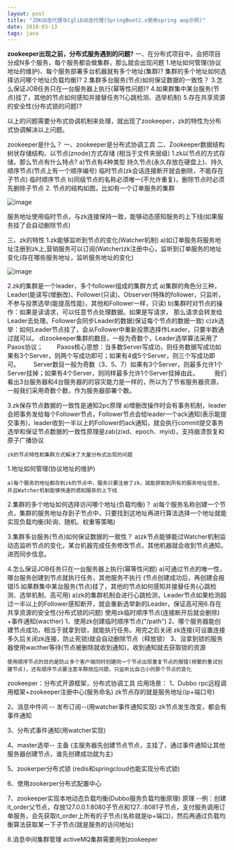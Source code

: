 ```yaml
---
layout: post
title: "JDK动态代理与Cglib动态代理(SpringBoot2.x使用spring aop示例)"
date: 2018-03-13
tags: java
---
```




**zookeeper出现之前，分布式服务遇到的问题?**
一、在分布式项目中，会把项目分成N多个服务，每个服务都会做集群，那么就会出现问题
1.地址如何管理(协议地址的维护)、每个服务部署多台机器就有多个地址(集群)?
集群的多个地址如何选择访问哪个地址(负载均衡)?
2.集群多台服务(节点)如何保证数据的一致性？
3.怎么保证JOB任务只在一台服务器上执行(幂等性问题)?
4.如果群集中某台服务(节点)挂了，其他的节点如何感知并接替任务?(心跳检测、选举机制)
5.存在共享资源的安全性(分布式锁的问题)?

以上的问题需要分布式协调机制来处理，就出现了zookeeper，zk的特性为分布式协调解决以上问题。

zookeeper是什么？
一、zookeeper是分布式协调工具
二、Zookeeper数据结构 树状存储结构、以节点(znode)方式存储 (相当于文件夹层级)
1.zk以节点的方式存储，那么节点有什么特点?
a)节点有4种类型
持久节点(永久存放在硬盘上)、持久顺序节点(节点上有一个顺序编号)
临时节点(zk会话连接断开就会删除，不能存在子节点)
临时顺序节点
b)同级节点的名称必须唯一(不允许重复)，删除节点时必须先删除子节点
2\. 节点的结构如图，比如有一个订单服务的集群

![image](http://upload-images.jianshu.io/upload_images/14890912-27bd77111fbb037c?imageMogr2/auto-orient/strip%7CimageView2/2/w/1240)

服务地址使用临时节点，与zk连接保持一致，能够动态感知服务的上下线(如果服务挂了会自动删除节点)

三、zk的特性
1.zk能够监听到节点的变化(Watcher机制)
    a)如订单服务将服务地址注册到zk上,营销服务可以订阅(Watcher)zk注册中心，监听到订单服务的地址变化(存在哪些服务地址，监听服务地址的变化)

![image](http://upload-images.jianshu.io/upload_images/14890912-8c6fdf80fe4874a7?imageMogr2/auto-orient/strip%7CimageView2/2/w/1240)

2.zk的集群是一个leader，多个follower组成的集群方式
    a)集群的角色分三种，Leader(能读写(增删改)、Follower(只读)、Observer(特殊的follower，只监听，不参与投票选举(能提高性能)，其他和Follower一样，只读)
    b)集群时对节点的操作：如果是读请求，可以任意节点处理数据。如果是写请求， 那么请求会转发给Leader去处理。Follower会同步Leader的数据(保证每个节点的数据一致)
    c)zk选举：如何Leader节点挂了，会从Follower中重新投票选择作Leader，只要半数通过就可以。
    d)zookeeper集群的数目，一般为奇数个，Leader选举算法采用了Paxos协议；
　　Paxos核心思想：当多数Server写成功，则任务数据写成功如果有3个Server，则两个写成功即可；如果有4或5个Server，则三个写成功即可。
　　Server数目一般为奇数（3、5、7）如果有3个Server，则最多允许1个Server挂掉；如果有4个Server，则同样最多允许1个Server挂掉由此，
　　 我们看出3台服务器和4台服务器的的容灾能力是一样的，所以为了节省服务器资源，一般我们采用奇数个数，作为服务器部署个数。

3.zk保存节点数据的一致性是通知2pc原理
    a)增删改操作时会有事务机制，leader会把事务发给每个Follower节点，Follower节点会给leader一个ack通知(表示能提交事务)，leader收到一半以上的Follower的ack通知，就会执行commit提交事务
选举和保证节点数据的一致性原理是zab(zixd、epoch、myid)，支持崩溃恢复和原子广播协议

    zk的节点特性和集群方式解决了大量分布式出现的问题

 1.地址如何管理(协议地址的维护)

    a)每个服务的地址都存到zk的节点中，服务只要注册了zk，就能获取到所有的服务地址信息，并且Watcher机制能够快速的感知服务的上下线

2.集群的多个地址如何选择访问哪个地址(负载均衡)？
    a)每个服务名称创建一个节点，集群的服务地址存到子节点中，只要找到这地址再进行算法选择一个地址就能实现负载均衡(轮询、随机、权重等策略)

3.集群多台服务(节点)如何保证数据的一致性？
    a)zk节点能够能过Watcher机制监动态监听节点的变化，某台机器完成任务修改节点，其他机器就会收到节点通知，进而同步信息。

4.怎么保证JOB任务只在一台服务器上执行(幂等性问题)
    a)可通过节点的唯一性，哪台服务创建到节点就执行任务，其他服务不执行
(节点创建成功后，再创建会报错)5.如果群集中某台服务(节点)挂了，其他的节点如何感知并接替任务(心跳检测、选举机制、高可用)
    a)zk的集群机制会进行心跳检测，Leader节点如果检测超过一半以上的Follower感知断开，就会重新选举新的Leader，保证高可用6.存在共享资源的安全性(分布式锁的问题)
    使用zk临时顺序节点(连接断开后就会删除) +事件通知(wacther)
    1、使用zk创建临时顺序节点("/path")
    2、哪个服务器能创建节点成功，相当于就拿到锁，就能执行任务。用完之后关闭 zk连接(可设置连接多久后关闭zk连接，防止死锁)就会自动删除节点（释放锁）
    3、没拿到锁的服务器使用wacther等待(节点被删除就收到通知)，收到通知就去获取锁的资源
    
``使用顺序节点的目的是防止多个客户端同时创建同一个节点出现重复节点的报错(频繁的重试创建节点)，还有顺序节点要注意羊群效应问题，只监听比自己小的那个节点的变化``
    

zookeeper：分布式开源框架，分布式协调工具 应用场景： 1、Dubbo rpc远程调用框架+zookeeper注册中心(服务命名)
         zk节点存的就是服务地址(ip+端口号)

2、消息中件间 -- 发布订阅--(用watcher事件通知实现)
        zk节点发生改变，都会有事件通知

3、分布式事件通知(用watcher实现)

4、master选举-- 主备
        (主服务器先创建节点节点，主挂了，通过事件通知让其他服务器创建节点，谁先创建成功就为主)

5、zookerper分布式锁
        (redis和springcloud也能实现分布式锁)

6、使用zookerper分布式配置中心

7、zookeeper实现本地动态负载均衡(Dubbo服务负载均衡原理)
        原理 --例：创建it_order父节点，存放127.0.0.1:8080子节点和127..:8081子节点，支付服务调用订单服务，会先获取it_order上所有的子节点(名称就是ip+端口)，然后再通过负载均衡算法获取某一下子节点(就是服务的访问地址)

8.消息中间集群管理
activeMQ集群需要用到zookeeper